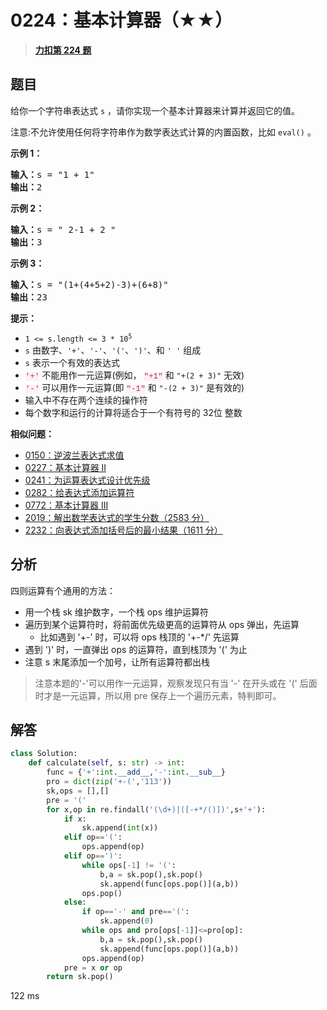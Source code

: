 # 0224：基本计算器（★★）


> <u>**[力扣第 224 题](https://leetcode.cn/problems/basic-calculator/)**</u>

## 题目

<p>给你一个字符串表达式 <code>s</code> ，请你实现一个基本计算器来计算并返回它的值。</p>

<p>注意:不允许使用任何将字符串作为数学表达式计算的内置函数，比如 <code>eval()</code> 。</p>



<p><strong>示例 1：</strong></p>

<pre>
<strong>输入：</strong>s = "1 + 1"
<strong>输出：</strong>2
</pre>

<p><strong>示例 2：</strong></p>

<pre>
<strong>输入：</strong>s = " 2-1 + 2 "
<strong>输出：</strong>3
</pre>

<p><strong>示例 3：</strong></p>

<pre>
<strong>输入：</strong>s = "(1+(4+5+2)-3)+(6+8)"
<strong>输出：</strong>23
</pre>



<p><strong>提示：</strong></p>

<ul>
<li><code>1 &lt;= s.length &lt;= 3 * 10<sup>5</sup></code></li>
<li><code>s</code> 由数字、<code>'+'</code>、<code>'-'</code>、<code>'('</code>、<code>')'</code>、和 <code>' '</code> 组成</li>
<li><code>s</code> 表示一个有效的表达式</li>
<li><font color="#c7254e"><font face="Menlo, Monaco, Consolas, Courier New, monospace"><span style="font-size:12.6px"><span style="background-color:#f9f2f4">'+'</span></span></font></font> 不能用作一元运算(例如， <font color="#c7254e"><font face="Menlo, Monaco, Consolas, Courier New, monospace"><span style="font-size:12.6px"><span style="background-color:#f9f2f4">"+1"</span></span></font></font> 和 <code>"+(2 + 3)"</code> 无效)</li>
<li><font color="#c7254e"><font face="Menlo, Monaco, Consolas, Courier New, monospace"><span style="font-size:12.6px"><span style="background-color:#f9f2f4">'-'</span></span></font></font> 可以用作一元运算(即 <font color="#c7254e"><font face="Menlo, Monaco, Consolas, Courier New, monospace"><span style="font-size:12.6px"><span style="background-color:#f9f2f4">"-1"</span></span></font></font> 和 <code>"-(2 + 3)"</code> 是有效的)</li>
<li>输入中不存在两个连续的操作符</li>
<li>每个数字和运行的计算将适合于一个有符号的 32位 整数</li>
</ul>


**相似问题：**
- [0150：逆波兰表达式求值](/leetcode/0150)
- [0227：基本计算器 II](/leetcode/0227)
- [0241：为运算表达式设计优先级](/leetcode/0241)
- [0282：给表达式添加运算符](/leetcode/0282)
- [0772：基本计算器 III](/leetcode/0772)
- [2019：解出数学表达式的学生分数（2583 分）](/leetcode/2019)
- [2232：向表达式添加括号后的最小结果（1611 分）](/leetcode/2232)


## 分析

四则运算有个通用的方法：
- 用一个栈 sk 维护数字，一个栈 ops 维护运算符
- 遍历到某个运算符时，将前面优先级更高的运算符从 ops 弹出，先运算
	- 比如遇到 '+-' 时，可以将 ops 栈顶的 '+-*/' 先运算
- 遇到 ')' 时，一直弹出 ops 的运算符，直到栈顶为 '(' 为止 
- 注意 s 末尾添加一个加号，让所有运算符都出栈

> 注意本题的'-'可以用作一元运算，观察发现只有当 '-' 在开头或在 '(' 后面时才是一元运算，所以用 pre 保存上一个遍历元素，特判即可。

## 解答

```python
class Solution:
    def calculate(self, s: str) -> int:
        func = {'+':int.__add__,'-':int.__sub__}
        pro = dict(zip('+-(','113'))
        sk,ops = [],[]
        pre = '('
        for x,op in re.findall('(\d+)|([-+*/()])',s+'+'):
            if x:
                sk.append(int(x))
            elif op=='(':
                ops.append(op)
            elif op==')':
                while ops[-1] != '(':
                    b,a = sk.pop(),sk.pop()
                    sk.append(func[ops.pop()](a,b))
                ops.pop()
            else:
                if op=='-' and pre=='(':
                    sk.append(0)
                while ops and pro[ops[-1]]<=pro[op]:
                    b,a = sk.pop(),sk.pop()
                    sk.append(func[ops.pop()](a,b))
                ops.append(op)
            pre = x or op
        return sk.pop()
```
122 ms
